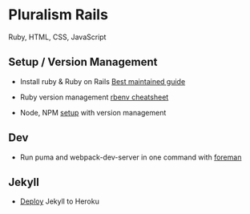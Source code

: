 # Pluralism Rails
Ruby, HTML, CSS, JavaScript

## Setup / Version Management

- Install ruby & Ruby on Rails [Best maintained guide](https://gorails.com/setup)

- Ruby version management [rbenv cheatsheet](./rbenv.md)
- Node, NPM [setup](./node-npm-setup.md) with version management

## Dev

- Run puma and webpack-dev-server in one command with [foreman](./foreman.md)

## Jekyll

- [Deploy](./deploy-jekyll-heroku) Jekyll to Heroku


